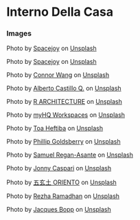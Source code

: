 # Interno Della Casa

### Images

Photo by <a href="https://unsplash.com/@spacejoy?utm_content=creditCopyText&utm_medium=referral&utm_source=unsplash">Spacejoy</a> on <a href="https://unsplash.com/photos/green-plant-on-white-ceramic-pot-IH7wPsjwomc?utm_content=creditCopyText&utm_medium=referral&utm_source=unsplash">Unsplash</a>
  
Photo by <a href="https://unsplash.com/@spacejoy?utm_content=creditCopyText&utm_medium=referral&utm_source=unsplash">Spacejoy</a> on <a href="https://unsplash.com/photos/brown-wooden-framed-wall-mirror-TKFskJy8PQ8?utm_content=creditCopyText&utm_medium=referral&utm_source=unsplash">Unsplash</a>
  
Photo by <a href="https://unsplash.com/@connorxwang?utm_content=creditCopyText&utm_medium=referral&utm_source=unsplash">Connor Wang</a> on <a href="https://unsplash.com/photos/tufted-sofa-near-coffee-table-MNz7IGrcEl0?utm_content=creditCopyText&utm_medium=referral&utm_source=unsplash">Unsplash</a>
  
Photo by <a href="https://unsplash.com/@alcasqui?utm_content=creditCopyText&utm_medium=referral&utm_source=unsplash">Alberto Castillo Q.</a> on <a href="https://unsplash.com/photos/two-black-suede-armchairs-during-daytime-mx4mSkK9zeo?utm_content=creditCopyText&utm_medium=referral&utm_source=unsplash">Unsplash</a>
  
Photo by <a href="https://unsplash.com/@rarchitecture_melbourne?utm_content=creditCopyText&utm_medium=referral&utm_source=unsplash">R ARCHITECTURE</a> on <a href="https://unsplash.com/photos/gray-sectional-couch-beside-brown-wooden-table-rOk4VSMS3Ck?utm_content=creditCopyText&utm_medium=referral&utm_source=unsplash">Unsplash</a>
  
Photo by <a href="https://unsplash.com/@myhq?utm_content=creditCopyText&utm_medium=referral&utm_source=unsplash">myHQ Workspaces</a> on <a href="https://unsplash.com/photos/brown-wooden-table-with-chairs-VCoh27vHEh0?utm_content=creditCopyText&utm_medium=referral&utm_source=unsplash">Unsplash</a>
  
Photo by <a href="https://unsplash.com/@heftiba?utm_content=creditCopyText&utm_medium=referral&utm_source=unsplash">Toa Heftiba</a> on <a href="https://unsplash.com/photos/black-leather-sofa-with-brown-wooden-frame-Hd9CYKjfpCs?utm_content=creditCopyText&utm_medium=referral&utm_source=unsplash">Unsplash</a>
  
Photo by <a href="https://unsplash.com/@phillipgold?utm_content=creditCopyText&utm_medium=referral&utm_source=unsplash">Phillip Goldsberry</a> on <a href="https://unsplash.com/photos/green-fabric-sofa-fZuleEfeA1Q?utm_content=creditCopyText&utm_medium=referral&utm_source=unsplash">Unsplash</a>
  
Photo by <a href="https://unsplash.com/@reganography?utm_content=creditCopyText&utm_medium=referral&utm_source=unsplash">Samuel Regan-Asante</a> on <a href="https://unsplash.com/photos/red-and-black-chair-beside-green-wall-kyB2m75M6-M?utm_content=creditCopyText&utm_medium=referral&utm_source=unsplash">Unsplash</a>
  
Photo by <a href="https://unsplash.com/@jonnysplsh?utm_content=creditCopyText&utm_medium=referral&utm_source=unsplash">Jonny Caspari</a> on <a href="https://unsplash.com/photos/gray-desk-lamp-near-white-wall-wsvCC6UyKjs?utm_content=creditCopyText&utm_medium=referral&utm_source=unsplash">Unsplash</a>
  
Photo by <a href="https://unsplash.com/@oriento?utm_content=creditCopyText&utm_medium=referral&utm_source=unsplash">五玄土 ORIENTO</a> on <a href="https://unsplash.com/photos/blue-and-black-sports-bottle-39wdffepWuM?utm_content=creditCopyText&utm_medium=referral&utm_source=unsplash">Unsplash</a>
  
Photo by <a href="https://unsplash.com/@rmdhnrexha?utm_content=creditCopyText&utm_medium=referral&utm_source=unsplash">Rezha Ramadhan</a> on <a href="https://unsplash.com/photos/white-and-blue-leather-sofa-chairs-sV8M_Lkg60Y?utm_content=creditCopyText&utm_medium=referral&utm_source=unsplash">Unsplash</a>

Photo by <a href="https://unsplash.com/@jacquesbopp?utm_content=creditCopyText&utm_medium=referral&utm_source=unsplash">Jacques Bopp</a> on <a href="https://unsplash.com/photos/brown-wooden-dining-table-and-chairs-set-jW7zki2f3qc?utm_content=creditCopyText&utm_medium=referral&utm_source=unsplash">Unsplash</a>
